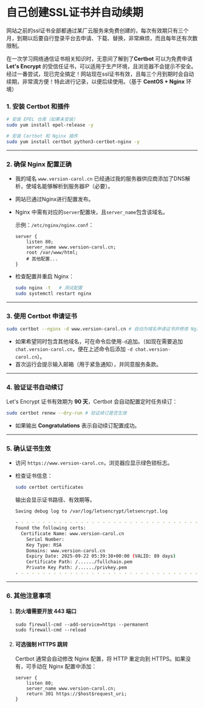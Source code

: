 # 自己创建SSL证书并自动续期

网站之前的ssl证书全部都通过某厂云服务来免费创建的，每次有效期只有三个月，到期以后要自行登录平台去申请、下载、替换，非常麻烦，而且每年还有次数限制。

在一次学习网络通信证书相关知识时，无意间了解到了**Certbot** 可以为免费申请 **Let's Encrypt** 的受信任证书，可以适用于生产环境，且浏览器不会提示不安全。经过一番尝试，现已完全搞定！网站现在ssl证书有效，且每三个月到期时会自动续期，非常滴方便！特此进行记录，以便后续使用。（基于 **CentOS + Nginx** 环境）



### **1. 安装 Certbot 和插件**

```bash
# 安装 EPEL 仓库（如果未安装）
sudo yum install epel-release -y

# 安装 Certbot 和 Nginx 插件
sudo yum install certbot python3-certbot-nginx -y
```

------



### **2. 确保 Nginx 配置正确**

- 我的域名 `www.version-carol.cn` 已经通过我的服务器供应商添加了DNS解析，使域名能够解析到服务器IP（必要）。

- 网站已通过Nginx进行配置发布。

- Nginx 中需有对应的`server`配置块，且`server_name`包含该域名。

  示例：`/etc/nginx/nginx.conf`：

  ```nginx
  server {
      listen 80;
      server_name www.version-carol.cn;
      root /var/www/html;
      # 其他配置...
  }
  ```

- 检查配置并重启 Nginx：

  ```bash
  sudo nginx -t   # 测试配置
  sudo systemctl restart nginx
  ```

------



### **3. 使用 Certbot 申请证书**

```bash
sudo certbot --nginx -d www.version-carol.cn # 自动为域名申请证书并修改 Nginx 配置
```

- 如果希望同时包含其他域名，可在命令后使用`-d`追加。（如现在需要追加 `chat.version-carol.cn`，便在上述命令后添加 `-d chat.version-carol.cn`）。
- 首次运行会提示输入邮箱（用于紧急通知），并同意服务条款。

------



### **4. 验证证书自动续订**

Let's Encrypt 证书有效期为 **90 天**，Certbot 会自动配置定时任务续订：

```bash
sudo certbot renew --dry-run # 验证续订是否生效
```

- 如果输出 **Congratulations** 表示自动续订配置成功。

------



### **5. 确认证书生效**

- 访问 `https://www.version-carol.cn`，浏览器应显示绿色锁标志。

- 检查证书信息：

  ```bash
  sudo certbot certificates
  ```

  输出会显示证书路径、有效期等。

  ```bash
  Saving debug log to /var/log/letsencrypt/letsencrypt.log
  
  - - - - - - - - - - - - - - - - - - - - - - - - - - - - - - - - - - - - - - - -
  Found the following certs:
    Certificate Name: www.version-carol.cn
      Serial Number: 
      Key Type: RSA
      Domains: www.version-carol.cn
      Expiry Date: 2025-09-22 05:39:38+00:00 (VALID: 89 days)
      Certificate Path: /....../fullchain.pem
      Private Key Path: /....../privkey.pem
  - - - - - - - - - - - - - - - - - - - - - - - - - - - - - - - - - - - - - - - -
  ```

  

------



### **6. 其他注意事项**

1. #### 防火墙需要开放 443 端口

   ```
   sudo firewall-cmd --add-service=https --permanent
   sudo firewall-cmd --reload
   ```

2. #### 可选强制 HTTPS 跳转

   Certbot 通常会自动修改 Nginx 配置，将 HTTP 重定向到 HTTPS。如果没有，可手动在 Nginx 配置中添加：

   ```
   server {
       listen 80;
       server_name www.version-carol.cn;
       return 301 https://$host$request_uri;
   }
   ```